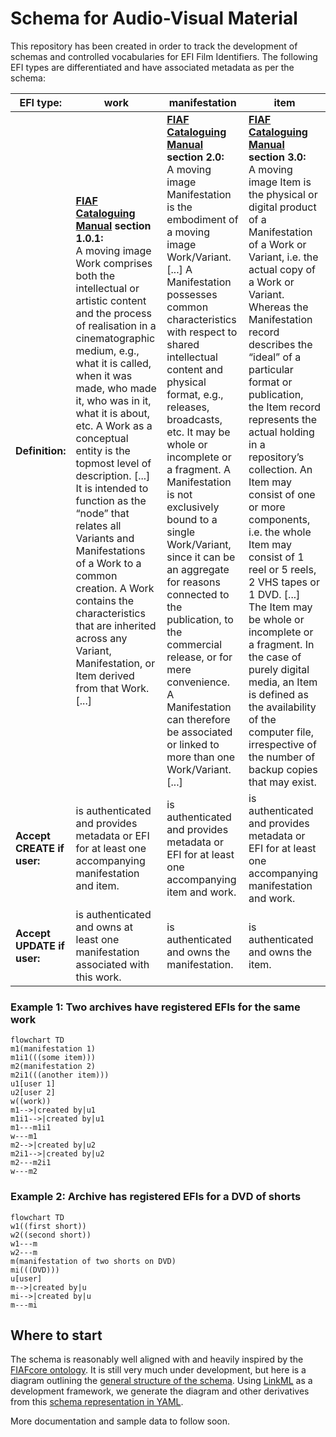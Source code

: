 # Schema for Audio-Visual Material

This repository has been created in order to track the development of
schemas and controlled vocabularies for EFI Film Identifiers. The
following EFI types are differentiated and have associated metadata as
per the schema:

| EFI type: | work | manifestation | item |
|---|---|---|---|
| **Definition:** | **[FIAF Cataloguing Manual][fiafmanual] section 1.0.1:**<br/> A moving image Work comprises both the intellectual or artistic content and the process of realisation in a cinematographic medium, e.g., what it is called, when it was made, who made it, who was in it, what it is about, etc. A Work as a conceptual entity is the topmost level of description. [...] It is intended to function as the “node” that relates all Variants and Manifestations of a Work to a common creation. A Work contains the characteristics that are inherited across any Variant, Manifestation, or Item derived from that Work. [...] | **[FIAF Cataloguing Manual][fiafmanual] section 2.0:**<br/> A moving image Manifestation is the embodiment of a moving image Work/Variant. [...] A Manifestation possesses common characteristics with respect to shared intellectual content and physical format, e.g., releases, broadcasts, etc. It may be whole or incomplete or a fragment. A Manifestation is not exclusively bound to a single Work/Variant, since it can be an aggregate for reasons connected to the publication, to the commercial release, or for mere convenience. A Manifestation can therefore be associated or linked to more than one Work/Variant. [...] | **[FIAF Cataloguing Manual][fiafmanual] section 3.0:**<br/> A moving image Item is the physical or digital product of a Manifestation of a Work or Variant, i.e. the actual copy of a Work or Variant. Whereas the Manifestation record describes the “ideal” of a particular format or publication, the Item record represents the actual holding in a repository’s collection. An Item may consist of one or more components, i.e. the whole Item may consist of 1 reel or 5 reels, 2 VHS tapes or 1 DVD. [...] The Item may be whole or incomplete or a fragment. In the case of purely digital media, an Item is defined as the availability of the computer file, irrespective of the number of backup copies that may exist. |
| **Accept CREATE if user:** | is authenticated and provides metadata or EFI for at least one accompanying manifestation and item. | is authenticated and provides metadata or EFI for at least one accompanying item and work. | is authenticated and provides metadata or EFI for at least one accompanying manifestation and work. |
| **Accept UPDATE if user:** | is authenticated and owns at least one manifestation associated with this work. | is authenticated and owns the manifestation. | is authenticated and owns the item. |



[fiafmanual]: https://www.fiafnet.org/pages/E-Resources/Cataloguing-Manual.html

### Example 1: Two archives have registered EFIs for the same work

```mermaid
flowchart TD
m1(manifestation 1)
m1i1(((some item)))
m2(manifestation 2)
m2i1(((another item)))
u1[user 1]
u2[user 2]
w((work))
m1-->|created by|u1
m1i1-->|created by|u1
m1---m1i1
w---m1
m2-->|created by|u2
m2i1-->|created by|u2
m2---m2i1
w---m2
```

### Example 2: Archive has registered EFIs for a DVD of shorts

```mermaid
flowchart TD
w1((first short))
w2((second short))
w1---m
w2---m
m(manifestation of two shorts on DVD)
mi(((DVD)))
u[user]
m-->|created by|u
mi-->|created by|u
m---mi
```

## Where to start

The schema is reasonably well aligned with and heavily inspired by the
[FIAFcore ontology][]. It is still very much under development, but
here is a diagram outlining the [general structure of the
schema](av_efi_schema.md). Using [LinkML](https://linkml.io/) as a
development framework, we generate the diagram and other derivatives
from this [schema representation in YAML](av_efi_schema.yaml).

More documentation and sample data to follow soon.

[FIAFcore ontology]: https://fiafcore.org/
